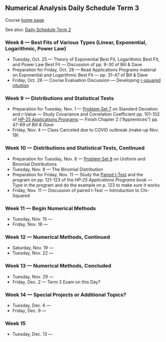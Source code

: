 ## Numerical Analysis Daily Schedule Term 3

Course [home page](./)

See also: [Daily Schedule Term 2](./daily_schedule_term_2.html)

### Week 8 &mdash; Best Fits of Various Types (Linear, Exponential, Logarithmic, Power Law)

* Tuesday, Oct. 25 &mdash; Theory of Exponential Best Fit, Logarithmic Best Fit, and Power Law Best Fit &mdash; Discussion of pp. 9-30 of Bill &amp; Dave 
* Preparation for Friday, Oct. 28 &mdash; Read Applications Programs material on Exponential and Logarithmic Best Fit &mdash; pp. 31-47 of Bill &amp; Dave
* Friday, Oct. 28 &mdash; Course Evaluation Discussion &mdash; Developing [r-squared intuition](./resources/RSquaredIntuition.pdf)

### Week 9 &mdash; Distributions and Statistical Tests

* Preparation for Tuesday, Nov. 1 &mdash; [Problem Set 7](./assignments/PS07.nb.pdf) on Standard Deviation and *r*-Value &mdash; Study Covariance and Correlation Coefficient pp. 101-102 of [HP-25 Applications Programs](./resources/HP25-ApplicationsPrograms-Chapter6.pdf) &mdash; Finish Chapter 2 (&ldquo;Apprentices&rdquo;) pp. 47-69 of *Bill &amp; Dave*
* Friday, Nov. 4 &mdash; Class Canceled due to COVID outbreak (make-up Nov. 19)

### Week 10 &mdash; Distributions and Statistical Tests, Continued

* Preparation for Tuesday, Nov. 8 &mdash; [Problem Set 8](./assignments/PS08.nb.pdf) on Uniform and Binomial Distributions
* Tuesday, Nov. 8 &mdash; The Binomial Distribution
* Preparation for Friday, Nov. 11 &mdash; Study the [Paired t-Test](https://www.jmp.com/en_us/statistics-knowledge-portal/t-test/paired-t-test.html) and the program on pp. 121-123 of the *HP-25 Applications Programs* book &mdash; Type in the program and do the example on p. 123 to make sure it works
* Friday, Nov. 11 &mdash; Discussion of paired t-Test &mdash; Introduction to Chi-Squared

### Week 11 &mdash; Begin Numerical Methods

* Tuesday, Nov. 15 &mdash;
* Friday, Nov. 18 &mdash;

### Week 12 &mdash; Numerical Methods, Continued

* Saturday, Nov. 19 &mdash;
* Tuesday, Nov. 22 &mdash;

### Week 13 &mdash; Numerical Methods, Concluded

* Tuesday, Nov. 29 &mdash;
* Friday, Dec. 2 &mdash; Term 3 Exam on this Day?

### Week 14 &mdash; Special Projects or Additional Topics?

* Tuesday, Dec. 6 &mdash;
* Friday, Dec. 9 &mdash;

### Week 15

* Tuesday, Dec. 13 &mdash;


